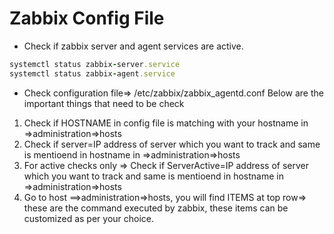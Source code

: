 <h1>Zabbix Config File</h1>

* Check if zabbix server and agent services are active.
```ruby
systemctl status zabbix-server.service 
systemctl status zabbix-agent.service 
```
* Check configuration file=> /etc/zabbix/zabbix_agentd.conf
Below are the important things that need to be check
1. Check if HOSTNAME in config file is matching with your hostname in =>administration=>hosts
2. Check if server=IP address of server which you want to track and same is mentioend in hostname in =>administration=>hosts
3. For active checks only => Check if ServerActive=IP address of server which you want to track and same is mentioend in hostname in =>administration=>hosts
4. Go to host ==>administration=>hosts, you will find ITEMS at top row=> these are the command executed by zabbix, these items can be customized as per your choice.


